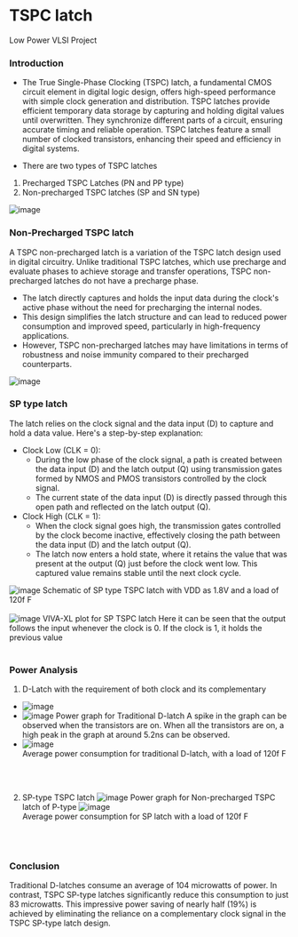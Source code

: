 # TSPC latch
Low Power VLSI Project

### Introduction

* The True Single-Phase Clocking (TSPC) latch, a fundamental CMOS circuit element in digital logic design, offers high-speed performance with simple clock generation and distribution. TSPC latches provide efficient temporary data storage by capturing and holding digital values until overwritten. They synchronize different parts of a circuit, ensuring accurate timing and reliable operation. TSPC latches feature a small number of clocked transistors, enhancing their speed and efficiency in digital systems. 

* There are two types of  TSPC latches
1. Precharged TSPC Latches (PN and PP type)
2. Non-precharged TSPC latches (SP and SN type)

![image](https://github.com/ani171/TSPC_latch/assets/97838595/78f17cf4-5555-443c-ab3d-2ba3fe7b445d)

### Non-Precharged TSPC latch

A TSPC non-precharged latch is a variation of the TSPC latch design used in digital circuitry. Unlike traditional TSPC latches, which use precharge and evaluate phases to achieve storage and transfer operations, TSPC non-precharged latches do not have a precharge phase. 
* The latch directly captures and holds the input data during the clock's active phase without the need for precharging the internal nodes.
* This design simplifies the latch structure and can lead to reduced power consumption and improved speed, particularly in high-frequency applications.
* However, TSPC non-precharged latches may have limitations in terms of robustness and noise immunity compared to their precharged counterparts.

![image](https://github.com/ani171/TSPC_latch/assets/97838595/da443438-d76a-4a10-b10e-f03e8959ed5d)

### SP type latch
The latch relies on the clock signal and the data input (D) to capture and hold a data value. Here's a step-by-step explanation:
* Clock Low (CLK = 0):
    * During the low phase of the clock signal, a path is created between the data input (D) and the latch output (Q) using transmission gates formed by NMOS and PMOS transistors controlled by the clock signal.
    * The current state of the data input (D) is directly passed through this open path and reflected on the latch output (Q).
* Clock High (CLK = 1):
    * When the clock signal goes high, the transmission gates controlled by the clock become inactive, effectively closing the path between the data input (D) and the latch output (Q).
    * The latch now enters a hold state, where it retains the value that was present at the output (Q) just before the clock went low. This captured value remains stable until the next clock cycle.

![image](https://github.com/ani171/TSPC_latch/assets/97838595/e628d1f4-2476-4fd6-abea-04fcf4912c54)
Schematic of SP type TSPC latch with VDD as 1.8V and a load of 120f F
<br>
</br>
![image](https://github.com/ani171/TSPC_latch/assets/97838595/384b3dc3-b401-4e7f-9151-b6f755faabcb)
VIVA-XL plot for SP TSPC latch Here it can be seen that the output follows the input whenever the clock is 0. If the clock is 1, it holds the previous value
<br>
</br>
### Power Analysis

1. D-Latch with the requirement of both clock and its complementary
* ![image](https://github.com/ani171/TSPC_latch/assets/97838595/3779bdca-b070-4e56-99bb-5e3aee165e5c)
* ![image](https://github.com/ani171/TSPC_latch/assets/97838595/64de15f1-7ae7-476a-bd34-9fbfdbbbcda8)
Power graph for Traditional D-latch A spike in the graph can be observed when the transistors are on. When all the transistors are on, a high peak in the graph at around 5.2ns can be observed.
* ![image](https://github.com/ani171/TSPC_latch/assets/97838595/a2c2b0cc-7cdc-4cdb-857f-17b2f2d9d48b) <br>
Average power consumption for traditional D-latch, with a load of 120f F
<br>
</br>

2. SP-type TSPC latch
![image](https://github.com/ani171/TSPC_latch/assets/97838595/d14f93ff-3b52-433d-8fa4-fa05f63ada64)
Power graph for Non-precharged TSPC latch of P-type
![image](https://github.com/ani171/TSPC_latch/assets/97838595/21a251f2-fcd2-48dd-8759-417d9d7aa42b) <br>
Average power consumption for SP latch with a load of 120f F
<br>
</br>

### Conclusion

Traditional D-latches consume an average of 104 microwatts of power. In contrast, TSPC SP-type latches significantly reduce this consumption to just 83 microwatts. This impressive power saving of nearly half (19%) is achieved by eliminating the reliance on a complementary clock signal in the TSPC SP-type latch design. 

